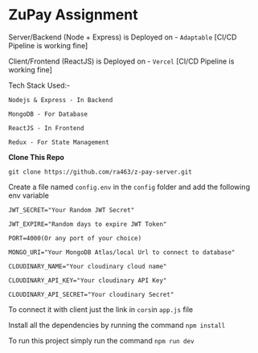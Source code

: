 # ZuPay Assignment

Server/Backend (Node + Express) is Deployed on - `Adaptable` [CI/CD Pipeline is working fine]

Client/Frontend (ReactJS) is Deployed on - `Vercel` [CI/CD Pipeline is working fine]

Tech Stack Used:-

```
Nodejs & Express - In Backend 

MongoDB - For Database 

ReactJS - In Frontend 

Redux - For State Management
```

**Clone This Repo**

```
git clone https://github.com/ra463/z-pay-server.git
```

Create a file named `config.env` in the `config` folder and add the following env variable

```
JWT_SECRET="Your Random JWT Secret"

JWT_EXPIRE="Random days to expire JWT Token"

PORT=4000(Or any port of your choice)

MONGO_URI="Your MongoDB Atlas/local Url to connect to database"

CLOUDINARY_NAME="Your cloudinary cloud name"

CLOUDINARY_API_KEY="Your cloudinary API Key"

CLOUDINARY_API_SECRET="Your cloudinary Secret"

```

To connect it with client just the link in `cors`in `app.js` file

Install all the dependencies by running the command `npm install`

To run this project simply run the command `npm run dev`
